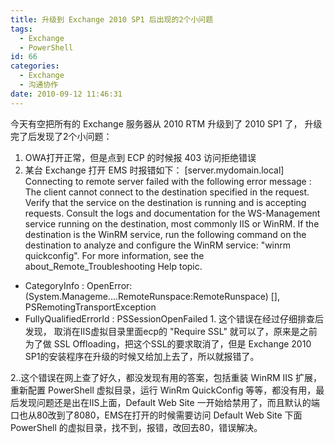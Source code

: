 ```yaml
---
title: 升级到 Exchange 2010 SP1 后出现的2个小问题
tags:
  - Exchange
  - PowerShell
id: 66
categories:
  - Exchange
  - 沟通协作
date: 2010-09-12 11:46:31
---
```


今天有空把所有的 Exchange 服务器从 2010 RTM 升级到了 2010 SP1 了， 升级完了后发现了2个小问题：

1.  OWA打开正常，但是点到 ECP 的时候报 403 访问拒绝错误
2.  某台 Exchange 打开 EMS 时报错如下：
[server.mydomain.local] Connecting to remote server failed with the following error message :
The client cannot connect to the destination specified in the request. Verify that the
service on the destination is running and is accepting requests. Consult the logs and
documentation for the WS-Management service running on the destination, most commonly IIS
or WinRM. If the destination is the WinRM service, run the following command on the
destination to analyze and configure the WinRM service: "winrm quickconfig". For more
information, see the about_Remote_Troubleshooting Help topic.
+ CategoryInfo : OpenError: (System.Manageme....RemoteRunspace:RemoteRunspace) [], PSRemotingTransportException
+ FullyQualifiedErrorId : PSSessionOpenFailed
1\. 这个错误在经过仔细排查后发现， 取消在IIS虚拟目录里面ecp的 "Require SSL" 就可以了，原来是之前为了做 SSL Offloading，把这个SSL的要求取消了，但是 Exchange 2010 SP1的安装程序在升级的时候又给加上去了，所以就报错了。

2..这个错误在网上查了好久，都没发现有用的答案，包括重装 WinRM IIS 扩展，重新配置 PowerShell 虚拟目录，运行 WinRm QuickConfig 等等，都没有用，最后发现问题还是出在IIS上面，Default Web Site 一开始给禁用了，而且默认的端口也从80改到了8080，EMS在打开的时候需要访问 Default Web Site 下面 PowerShell 的虚拟目录，找不到，报错，改回去80，错误解决。